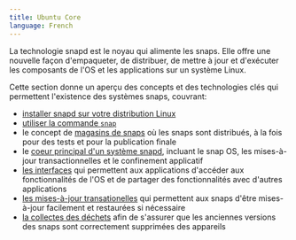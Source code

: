 ```yaml
---
title: Ubuntu Core
language: French
---
```


<!-- lang: EN
The snapd technology is the core that powers snaps. It offers a new way to package, distribute, update and run OS components and applications on a Linux system.
-->

La technologie snapd est le noyau qui alimente les snaps. Elle offre une nouvelle façon d'empaqueter, de distribuer, de mettre à jour et d'exécuter les composants de l'OS et les applications sur un système Linux.

<!-- lang: EN
This section provides an overview to the key concepts and technologies that enable snapd systems, covering:
-->

Cette section donne un aperçu des concepts et des technologies clés qui permettent l'existence des systèmes snaps, couvrant:

<!-- lang: EN
- [installing snapd on your Linux distribution](/docs/core/install)
- [using the `snap` command](/docs/core/usage)
- the concept of [snap stores](/docs/core/store) where snaps are distributed for both testing and final release
- the [core principals of the snapd system](/docs/core/snapd), including the OS snap, transactional updates and application confinement
- [interfaces](/docs/core/interfaces) to enable applications to access OS features or share features with other applications
- [transational updates](/docs/core/updates) that enable snaps to be updated easily and rolled back if needed
- [garbage collection](/docs/core/versions) to ensure old versions of snaps are appropriately removed from devices
-->

- [installer snapd sur votre distribution Linux](/docs/core/install)
- [utiliser la commande `snap`](/docs/core/usage)
- le concept de [magasins de snaps](/docs/core/store) où les snaps sont distribués, à la fois pour des tests et pour la publication finale
- le [coeur principal d'un système snapd](/docs/core/snapd), incluant le snap OS, les mises-à-jour transactionnelles et le confinement applicatif
- [les interfaces](/docs/core/interfaces) qui permettent aux applications d'accéder aux fonctionnalités de l'OS et de partager des fonctionnalités avec d'autres applications
- [les mises-à-jour transationelles](/docs/core/updates) qui permettent aux snaps d'être mises-à-jour facilement et restaurées si nécessaire
- [la collectes des déchets](/docs/core/versions) afin de s'assurer que les anciennes versions des snaps sont correctement supprimées des appareils
